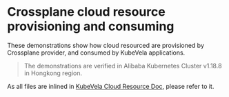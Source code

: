 # Crossplane cloud resource provisioning and consuming 

These demonstrations show how cloud resourced are provisioned by Crossplane provider, and consumed by KubeVela applications.

> The demonstrations are verified in Alibaba Kubernetes Cluster v1.18.8 in Hongkong region.

As all files are inlined in [KubeVela Cloud Resource Doc](https://github.com/oam-dev/kubevela/blob/master/docs/en/platform-engineers/cloud-services.md), please refer to it.